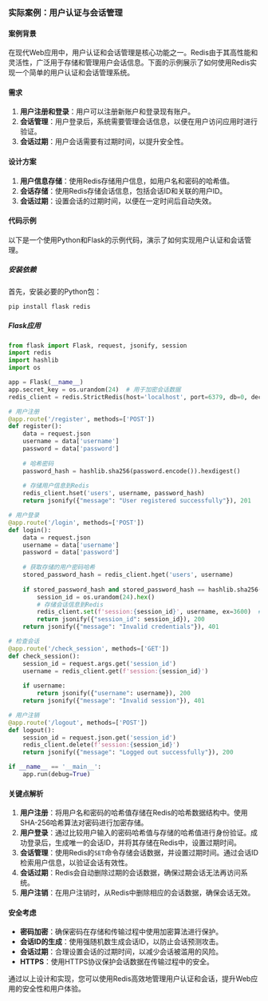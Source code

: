### 实际案例：用户认证与会话管理

#### 案例背景

在现代Web应用中，用户认证和会话管理是核心功能之一。Redis由于其高性能和灵活性，广泛用于存储和管理用户会话信息。下面的示例展示了如何使用Redis实现一个简单的用户认证和会话管理系统。

#### 需求

1. **用户注册和登录**：用户可以注册新账户和登录现有账户。
2. **会话管理**：用户登录后，系统需要管理会话信息，以便在用户访问应用时进行验证。
3. **会话过期**：用户会话需要有过期时间，以提升安全性。

#### 设计方案

1. **用户信息存储**：使用Redis存储用户信息，如用户名和密码的哈希值。
2. **会话存储**：使用Redis存储会话信息，包括会话ID和关联的用户ID。
3. **会话过期**：设置会话的过期时间，以便在一定时间后自动失效。

#### 代码示例

以下是一个使用Python和Flask的示例代码，演示了如何实现用户认证和会话管理。

##### 安装依赖

首先，安装必要的Python包：

```bash
pip install flask redis
```

##### Flask应用

```python
from flask import Flask, request, jsonify, session
import redis
import hashlib
import os

app = Flask(__name__)
app.secret_key = os.urandom(24)  # 用于加密会话数据
redis_client = redis.StrictRedis(host='localhost', port=6379, db=0, decode_responses=True)

# 用户注册
@app.route('/register', methods=['POST'])
def register():
    data = request.json
    username = data['username']
    password = data['password']
    
    # 哈希密码
    password_hash = hashlib.sha256(password.encode()).hexdigest()
    
    # 存储用户信息到Redis
    redis_client.hset('users', username, password_hash)
    return jsonify({"message": "User registered successfully"}), 201

# 用户登录
@app.route('/login', methods=['POST'])
def login():
    data = request.json
    username = data['username']
    password = data['password']
    
    # 获取存储的用户密码哈希
    stored_password_hash = redis_client.hget('users', username)
    
    if stored_password_hash and stored_password_hash == hashlib.sha256(password.encode()).hexdigest():
        session_id = os.urandom(24).hex()
        # 存储会话信息到Redis
        redis_client.set(f'session:{session_id}', username, ex=3600)  # 会话有效期为1小时
        return jsonify({"session_id": session_id}), 200
    return jsonify({"message": "Invalid credentials"}), 401

# 检查会话
@app.route('/check_session', methods=['GET'])
def check_session():
    session_id = request.args.get('session_id')
    username = redis_client.get(f'session:{session_id}')
    
    if username:
        return jsonify({"username": username}), 200
    return jsonify({"message": "Invalid session"}), 401

# 用户注销
@app.route('/logout', methods=['POST'])
def logout():
    session_id = request.json.get('session_id')
    redis_client.delete(f'session:{session_id}')
    return jsonify({"message": "Logged out successfully"}), 200

if __name__ == '__main__':
    app.run(debug=True)
```

#### 关键点解析

1. **用户注册**：将用户名和密码的哈希值存储在Redis的哈希数据结构中。使用SHA-256哈希算法对密码进行加密存储。
2. **用户登录**：通过比较用户输入的密码哈希值与存储的哈希值进行身份验证。成功登录后，生成唯一的会话ID，并将其存储在Redis中，设置过期时间。
3. **会话管理**：使用Redis的`SET`命令存储会话数据，并设置过期时间。通过会话ID检索用户信息，以验证会话有效性。
4. **会话过期**：Redis会自动删除过期的会话数据，确保过期会话无法再访问系统。
5. **用户注销**：在用户注销时，从Redis中删除相应的会话数据，确保会话无效。

#### 安全考虑

- **密码加密**：确保密码在存储和传输过程中使用加密算法进行保护。
- **会话ID的生成**：使用强随机数生成会话ID，以防止会话预测攻击。
- **会话过期**：合理设置会话的过期时间，以减少会话被滥用的风险。
- **HTTPS**：使用HTTPS协议保护会话数据在传输过程中的安全。

通过以上设计和实现，您可以使用Redis高效地管理用户认证和会话，提升Web应用的安全性和用户体验。